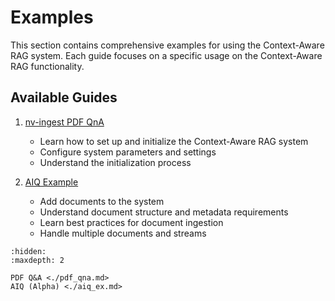 <!--
SPDX-FileCopyrightText: Copyright (c) 2025 NVIDIA CORPORATION & AFFILIATES. All rights reserved.
SPDX-License-Identifier: Apache-2.0
 *
Licensed under the Apache License, Version 2.0 (the "License");
you may not use this file except in compliance with the License.
You may obtain a copy of the License at
 *
http://www.apache.org/licenses/LICENSE-2.0
 *
Unless required by applicable law or agreed to in writing, software
distributed under the License is distributed on an "AS IS" BASIS,
WITHOUT WARRANTIES OR CONDITIONS OF ANY KIND, either express or implied.
See the License for the specific language governing permissions and
limitations under the License.
-->

# Examples


This section contains comprehensive examples for using the Context-Aware RAG system. Each guide focuses on a specific usage on the Context-Aware RAG functionality.

## Available Guides

1. [nv-ingest PDF QnA](./pdf_qna.md)
   - Learn how to set up and initialize the Context-Aware RAG system
   - Configure system parameters and settings
   - Understand the initialization process

2. [AIQ Example](./aiq_ex.md)
   - Add documents to the system
   - Understand document structure and metadata requirements
   - Learn best practices for document ingestion
   - Handle multiple documents and streams

```{toctree}
:hidden:
:maxdepth: 2

PDF Q&A <./pdf_qna.md>
AIQ (Alpha) <./aiq_ex.md>
```
